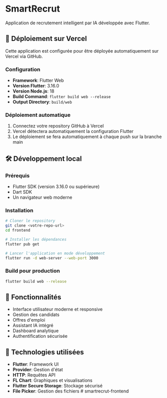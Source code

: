 # SmartRecrut

Application de recrutement intelligent par IA développée avec Flutter.

## 🚀 Déploiement sur Vercel

Cette application est configurée pour être déployée automatiquement sur Vercel via GitHub.

### Configuration

- **Framework**: Flutter Web
- **Version Flutter**: 3.16.0
- **Version Node.js**: 18
- **Build Command**: `flutter build web --release`
- **Output Directory**: `build/web`

### Déploiement automatique

1. Connectez votre repository GitHub à Vercel
2. Vercel détectera automatiquement la configuration Flutter
3. Le déploiement se fera automatiquement à chaque push sur la branche main

## 🛠️ Développement local

### Prérequis

- Flutter SDK (version 3.16.0 ou supérieure)
- Dart SDK
- Un navigateur web moderne

### Installation

```bash
# Cloner le repository
git clone <votre-repo-url>
cd frontend

# Installer les dépendances
flutter pub get

# Lancer l'application en mode développement
flutter run -d web-server --web-port 3000
```

### Build pour production

```bash
flutter build web --release
```

## 📱 Fonctionnalités

- Interface utilisateur moderne et responsive
- Gestion des candidats
- Offres d'emploi
- Assistant IA intégré
- Dashboard analytique
- Authentification sécurisée

## 🔧 Technologies utilisées

- **Flutter**: Framework UI
- **Provider**: Gestion d'état
- **HTTP**: Requêtes API
- **FL Chart**: Graphiques et visualisations
- **Flutter Secure Storage**: Stockage sécurisé
- **File Picker**: Gestion des fichiers
#   s m a r t r e c r u t - f r o n t e n d 
 
 